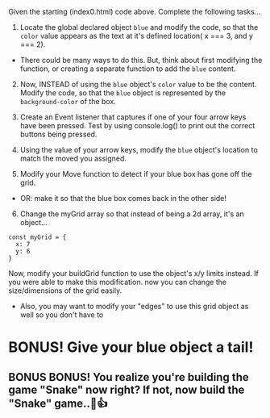 
Given the starting (index0.html) code above. Complete the following tasks...

1. Locate the global declared object `blue` and modify the code, so that the `color` value appears as the text at it's defined location( x === 3, and y === 2).
- There could be many ways to do this. But, think about first modifying the function, or creating a separate function to add the `blue` content.

2. Now, INSTEAD of using the `blue` object's `color` value to be the content. Modify the code, so that the `blue` object is represented by the `background-color` of the box.

3. Create an Event listener that captures if one of your four arrow keys have been pressed. Test by using console.log() to print out the correct buttons being pressed.

4. Using the value of your arrow keys, modify the `blue` object's location to match the moved you assigned.

5. Modify your Move function to detect if your blue box has gone off the grid.
- OR: make it so that the blue box comes back in the other side!

6. Change the myGrid array so that instead of being a 2d array, it's an object...
```
const myGrid = {
  x: 7
  y: 6
}
```
Now, modify your buildGrid function to use the object's x/y limits instead. If you were able to make this modification. now you can change the size/dimensions of the grid easily.
- Also, you may want to modify your "edges" to use this grid object as well so you don't have to

# BONUS! Give your blue object a tail!

## BONUS BONUS! You realize you're building the game "Snake" now right? If not, now build the "Snake" game..🐍👍
